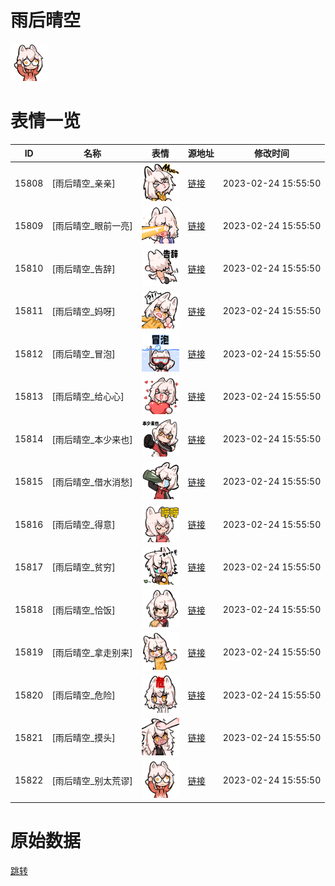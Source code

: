 # 雨后晴空

<img src="./cover.png" height="60" alt="cover" />

# 表情一览

|ID|名称|表情|源地址|修改时间|
|----|----|----|----|----|
|15808|[雨后晴空_亲亲]|<img src="./pic/015808_%5B雨后晴空_亲亲%5D.png" height="60" alt="亲亲"/>|[链接](https://i0.hdslb.com/bfs/garb/e9274a37a9566306aa0cb24a59d8cec0fa091789.png)|2023-02-24 15:55:50|
|15809|[雨后晴空_眼前一亮]|<img src="./pic/015809_%5B雨后晴空_眼前一亮%5D.png" height="60" alt="眼前一亮"/>|[链接](https://i0.hdslb.com/bfs/garb/64a69cecb0ae6fd26a8e7635d42ccf378f76a4c6.png)|2023-02-24 15:55:50|
|15810|[雨后晴空_告辞]|<img src="./pic/015810_%5B雨后晴空_告辞%5D.png" height="60" alt="告辞"/>|[链接](https://i0.hdslb.com/bfs/garb/677a67186ee222e798985d1dae90987a54c340b5.png)|2023-02-24 15:55:50|
|15811|[雨后晴空_妈呀]|<img src="./pic/015811_%5B雨后晴空_妈呀%5D.png" height="60" alt="妈呀"/>|[链接](https://i0.hdslb.com/bfs/garb/40b423d6c961fd1902562cfc80024f7693c2044a.png)|2023-02-24 15:55:50|
|15812|[雨后晴空_冒泡]|<img src="./pic/015812_%5B雨后晴空_冒泡%5D.png" height="60" alt="冒泡"/>|[链接](https://i0.hdslb.com/bfs/garb/e1352da2eda57daba940e26e604690e9369f2e5c.png)|2023-02-24 15:55:50|
|15813|[雨后晴空_给心心]|<img src="./pic/015813_%5B雨后晴空_给心心%5D.png" height="60" alt="给心心"/>|[链接](https://i0.hdslb.com/bfs/garb/a388ef6068178a13b88dbf63f1c9b973b6560620.png)|2023-02-24 15:55:50|
|15814|[雨后晴空_本少来也]|<img src="./pic/015814_%5B雨后晴空_本少来也%5D.png" height="60" alt="本少来也"/>|[链接](https://i0.hdslb.com/bfs/garb/d4321681448efa4018ae209eb662fed1247af9f8.png)|2023-02-24 15:55:50|
|15815|[雨后晴空_借水消愁]|<img src="./pic/015815_%5B雨后晴空_借水消愁%5D.png" height="60" alt="借水消愁"/>|[链接](https://i0.hdslb.com/bfs/garb/238303afb674cc8596dd4cd87cbc6f1d77d251ce.png)|2023-02-24 15:55:50|
|15816|[雨后晴空_得意]|<img src="./pic/015816_%5B雨后晴空_得意%5D.png" height="60" alt="得意"/>|[链接](https://i0.hdslb.com/bfs/garb/dfce4e4416a57278743d25e39d6500d30b47c108.png)|2023-02-24 15:55:50|
|15817|[雨后晴空_贫穷]|<img src="./pic/015817_%5B雨后晴空_贫穷%5D.png" height="60" alt="贫穷"/>|[链接](https://i0.hdslb.com/bfs/garb/f1d4c57f2ae88d9b96f54ea9d39b7f46e29b73d9.png)|2023-02-24 15:55:50|
|15818|[雨后晴空_恰饭]|<img src="./pic/015818_%5B雨后晴空_恰饭%5D.png" height="60" alt="恰饭"/>|[链接](https://i0.hdslb.com/bfs/garb/0b2085862904c0c2d8876e14bec73d33641794c3.png)|2023-02-24 15:55:50|
|15819|[雨后晴空_拿走别来]|<img src="./pic/015819_%5B雨后晴空_拿走别来%5D.png" height="60" alt="拿走别来"/>|[链接](https://i0.hdslb.com/bfs/garb/bb433eae1b65a4688270b7a0c51e6d8480716cd5.png)|2023-02-24 15:55:50|
|15820|[雨后晴空_危险]|<img src="./pic/015820_%5B雨后晴空_危险%5D.png" height="60" alt="危险"/>|[链接](https://i0.hdslb.com/bfs/garb/6dbc90162250774957fd1c9898ddf455c62ecdff.png)|2023-02-24 15:55:50|
|15821|[雨后晴空_摸头]|<img src="./pic/015821_%5B雨后晴空_摸头%5D.png" height="60" alt="摸头"/>|[链接](https://i0.hdslb.com/bfs/garb/0d36b5cd93de1a3be0a236740c66ba9133df2850.png)|2023-02-24 15:55:50|
|15822|[雨后晴空_别太荒谬]|<img src="./pic/015822_%5B雨后晴空_别太荒谬%5D.png" height="60" alt="别太荒谬"/>|[链接](https://i0.hdslb.com/bfs/garb/5b0404ed4baea29473fbe0cb62a3eae4d07848fb.png)|2023-02-24 15:55:50|

# 原始数据

[跳转](./raw.json)

